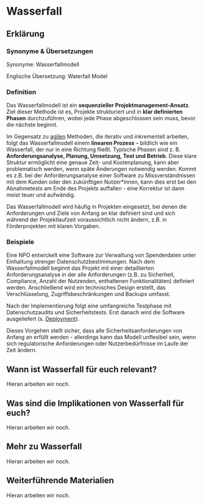 # Wasserfall
## Erklärung

### Synonyme & Übersetzungen

Synonyme: Wasserfallmodell

Englische Übersetzung: Waterfall Model

### Definition

Das Wasserfallmodell ist ein **sequenzieller Projektmanagement-Ansatz**. Ziel dieser Methode ist es, Projekte strukturiert und in **klar definierten Phasen** durchzuführen, wobei jede Phase abgeschlossen sein muss, bevor die nächste beginnt.

Im Gegensatz zu [agilen](https://civic-data.de/selbstlernmaterial/#agil) Methoden, die iterativ und inkrementell arbeiten, folgt das Wasserfallmodell einem **linearen Prozess** – bildlich wie ein Wasserfall, der nur in eine Richtung fließt. Typische Phasen sind z. B. **Anforderungsanalyse, Planung, Umsetzung, Test und Betrieb**. Diese klare Struktur ermöglicht eine genaue Zeit- und Kostenplanung, kann aber problematisch werden, wenn späte Änderungen notwendig werden. Kommt es z.B. bei der Anforderungsanalyse einer Software zu Missverständnissen mit dem Kunden oder den zukünftigen Nutzer\*innen, kann dies erst bei den Abnahmetests am Ende des Projekts auffallen - eine Korrektur ist dann meist teuer und aufwändig.



Das Wasserfallmodell wird häufig in Projekten eingesetzt, bei denen die Anforderungen und Ziele von Anfang an klar definiert sind und sich während der Projektlaufzeit voraussichtlich nicht ändern, z.B. in Förderprojekten mit klaren Vorgaben.

### Beispiele

Eine NPO entwickelt eine Software zur Verwaltung von Spenderdaten unter Einhaltung strenger Datenschutzbestimmungen. Nach dem Wasserfallmodell beginnt das Projekt mit einer detaillierten Anforderungsanalyse in der alle Anforderungen (z.B. zu Sicherheit, Compliance, Anzahl der Nutzenden, enthaltenen Funktionalitäten) definiert werden. Anschließend wird ein technisches Design erstellt, das Verschlüsselung, Zugriffsbeschränkungen und Backups umfasst.

Nach der Implementierung folgt eine umfangreiche Testphase mit Datenschutzaudits und Sicherheitstests. Erst danach wird die Software ausgeliefert (s. [Deployment](https://civic-data.de/selbstlernmaterial/#deployment)).

Dieses Vorgehen stellt sicher, dass alle Sicherheitsanforderungen von Anfang an erfüllt werden - allerdings kann das Modell unflexibel sein, wenn sich regulatorische Anforderungen oder Nutzerbedürfnisse im Laufe der Zeit ändern.

  
## Wann ist Wasserfall für euch relevant?
Hieran arbeiten wir noch.

## Was sind die Implikationen von Wasserfall für euch? 
Hieran arbeiten wir noch.

## Mehr zu Wasserfall   
Hieran arbeiten wir noch.

## Weiterführende Materialien
Hieran arbeiten wir noch.

